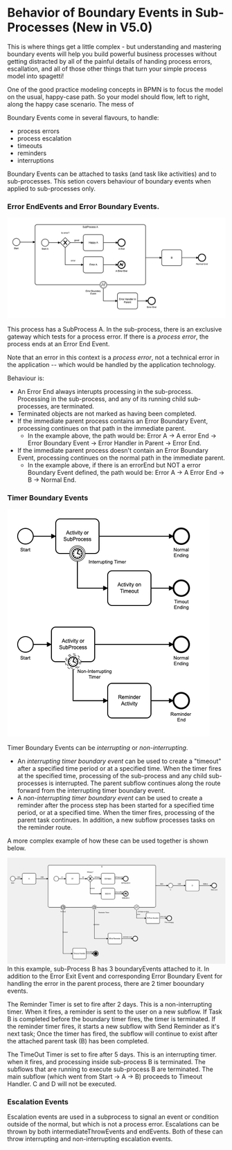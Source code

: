# Behavior of Boundary Events in Sub-Processes (New in V5.0)

This is where things get a little complex - but understanding and mastering boundary events will help you build powerful business processes without getting distracted by all of the painful details of handing process errors, escallation, and all of those other things that turn your simple process model into spagetti!

One of the good practice modeling concepts  in BPMN is to focus the model on the usual, happy-case path.  So your model should flow, left to right, along the happy case scenario.  The mess of

Boundary Events come in several flavours, to handle:

- process errors
- process escalation
- timeouts
- reminders
- interruptions

Boundary Events can be attached to tasks (and task like activities) and to sub-processes.  This setion covers behaviour of boundary events when applied to sub-processes only.

### Error EndEvents and Error Boundary Events.

![Error Boundary Events](images/ErrorBoundaryInSubProcess.png "Error Boundary Events")

This process has a SubProcess A.  In the sub-process, there is an exclusive gateway which tests for a process error.  If there is a *process error*, the process ends at an Error End Event.

Note that an error in this context is a *process error*, not a technical error in the application -- which would be handled by the application technology.

Behaviour is:

- An Error End always interupts processing in the sub-process.  Processing in the sub-process, and any of its running child sub-processes, are terminated.
- Terminated objects are not marked as having been completed.
- If the immediate parent process contains an Error Boundary Event, processing continues on that path in the immediate parent.
  - In the  example above, the path would be: Error A -> A error End -> Error Boundary Event -> Error Handler in Parent -> Error End.
- If the immediate parent process doesn't contain an Error Boundary Event, processing continues on the normal path in the immediate parent.
  - In the example above, if there is an errorEnd but NOT a error Boundary Event defined, the path would be: Error A -> A Error End -> B -> Normal End.

### Timer Boundary Events

![Timer Boundary Event Types](images/timerBoundaryEventTypes.png "Timer Boundary Event Types")

Timer Boundary Events can be *interrupting* or *non-interrupting*.

- An *interrupting timer boundary event* can be used to create a "timeout" after a specified time period or at a specified time.  When the timer fires at the specified time, processing of the sub-process and any child sub-processes is interrupted.  The parent subflow continues along the route forward from the interrupting timer boundary event.
- A *non-interrupting timer boundary event* can be used to create a reminder  after the process step has been started for a specified time period, or at a specified time.  When the timer fires, processing of the parent task continues.  In addition, a new subflow processes tasks on the reminder route.

A more complex example of how these can be used together is shown below.

![Timer Boundary Event Example](images/timerBoundaryConditionsExample.png "Timer Boundary Event Example")
In this example, sub-Process B has 3 boundaryEvents attached to it.  In addition to the Error Exit Event and corresponding Error Boundary Event for handling the error in the parent process, there are 2 timer booundary events.

The Reminder Timer is set to fire after 2 days.  This is a non-interrupting timer.  When it fires, a reminder is sent to the user on a new subflow.  If Task B is completed before the boundary timer fires, the timer is terminated.  If the reminder timer fires, it starts a new subflow with Send Reminder as it's next task; Once the timer has fired, the subflow will continue to exist after the attached parent task (B) has been completed.

The TimeOut Timer is  set to fire after 5 days.  This is an interrupting timer.  when it fires, and processing inside sub-process B is terminated.  The subflows that are running to execute sub-process B are terminated.  The main subflow (which went from Start -> A -> B) proceeds to Timeout Handler.  C and D will not be executed.

### Escalation Events

Escalation events are used in a subprocess to signal an event or condition outside of the normal, but which is not a process error.  Escalations can be thrown by both intermediateThrowEvents and endEvents.  Both of these can throw interrupting and non-interrupting escalation events.
